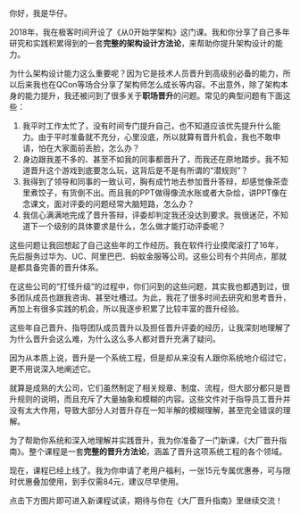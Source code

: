 <p>你好，我是华仔。</p><p>2018年，我在极客时间开设了《从0开始学架构》这门课。我和你分享了自己多年研究和实践积累得到的一套<strong>完整的架构设计方法论</strong>，来帮助你提升架构设计的能力。</p><p>为什么架构设计能力这么重要呢？因为它是技术人员晋升到高级别必备的能力，所以后来我也在QCon等场合分享了架构师怎么成长等内容。不出意外，除了架构本身的能力提升，我还被问到了很多关于<strong>职场晋升</strong>的问题。常见的典型问题有下面这些：</p><ol>
<li>我平时工作太忙了，没有时间专门提升自己，也不知道应该优先提升什么能力。由于平时准备就不充分，心里没底，所以就算有晋升机会，我也不敢申请，怕在大家面前丢脸，怎么办？</li>
<li>身边跟我差不多的、甚至不如我的同事都晋升了，而我还在原地踏步。我不知道晋升这个游戏到底要怎么玩，这背后是不是有所谓的“潜规则”？</li>
<li>我得到了领导和同事的一致认可，胸有成竹地去参加晋升答辩，却感觉像茶壶里煮饺子，有货倒不出。而且我的PPT做得像流水账或者大杂烩，讲PPT像在念课文，面对评委的问题经常大脑短路，怎么办？</li>
<li>我信心满满地完成了晋升答辩，评委却判定我还没达到要求。我很迷茫，不知道下一个级别的具体要求是什么，怎么做才能打动评委呢？</li>
</ol><p>这些问题让我回想起了自己这些年的工作经历。我在软件行业摸爬滚打了16年，先后服务过华为、UC、阿里巴巴、蚂蚁金服等公司。这些公司有个共同点，那就是都具备完善的晋升体系。</p><!-- [[[read_end]]] --><p>在这些公司的“打怪升级”的过程中，你们问到的这些问题，其实我也都遇到过，很多团队成员也跟我咨询、甚至吐槽过。为此，我花了很多时间去研究和思考晋升，再加上有很多实践的机会，所以我逐步积累了比较丰富的晋升经验。</p><p>这些年自己晋升、指导团队成员晋升以及担任晋升评委的经历，让我深刻地理解了为什么晋升会这么难，为什么这么多人都对晋升充满了疑问。</p><p>因为从本质上说，晋升是一个系统工程，但是却从来没有人跟你系统地介绍过它，更不用说深入地阐述它。</p><p>就算是成熟的大公司，它们虽然制定了相关规章、制度、流程，但大部分都只是晋升规则的说明，而且充斥了大量抽象和模糊的内容。这些文件对于指导员工晋升并没有太大作用，导致大部分人对晋升存在一知半解的模糊理解，甚至完全错误的理解。</p><p>为了帮助你系统和深入地理解并实践晋升，我为你准备了一门新课，《大厂晋升指南》。整个课程是一套<strong>完整的晋升方法论</strong>，涵盖了晋升这项系统工程的各个领域。</p><p>现在，课程已经上线了。我为你申请了老用户福利，一张15元专属优惠券，可与限时优惠叠加使用，到手仅需84元，建议尽早使用。</p><p>点击下方图片即可进入新课程试读，期待与你在《大厂晋升指南》里继续交流！<br>
<a href="https://time.geekbang.org/column/intro/366?utm_term=zeusVW2TG&amp;utm_source=geektime-app&amp;utm_medium=geektime&amp;utm_campaign=100064501&amp;utm_content=diyijiwenzhang"><img src="https://static001.geekbang.org/resource/image/41/21/4193f3e6eca109b7030b885f015fa521.jpg" alt=""></a></p>